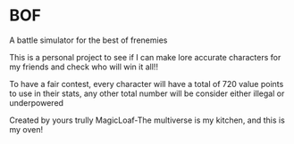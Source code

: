 # BOF
A battle simulator for the best of frenemies

This is a personal project to see if I can make lore accurate characters for my friends and check who will win it all!! 

To have a fair contest, every character will have a total of 720 value points to use in their stats, any other total number will be consider either illegal or underpowered

Created by yours trully MagicLoaf-The multiverse is my kitchen, and this is my oven!